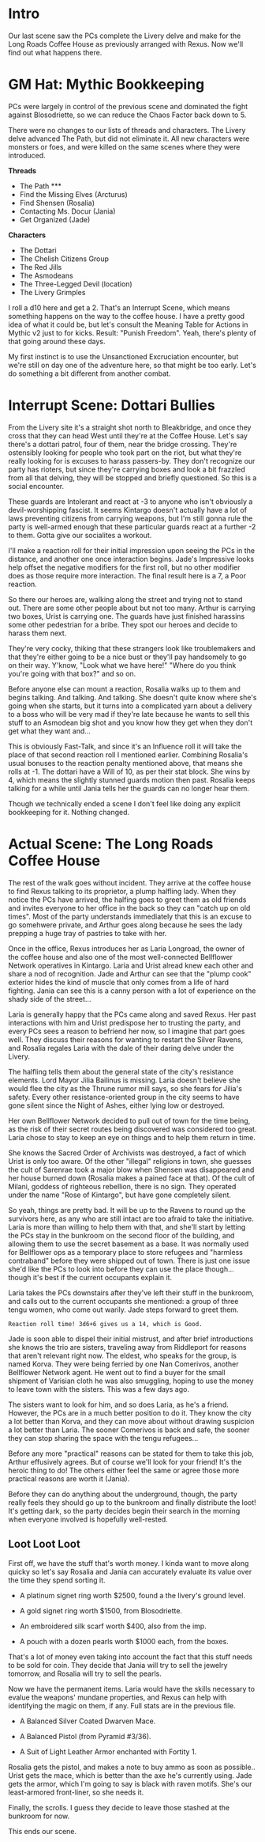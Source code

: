 # Intro

Our last scene saw the PCs complete the Livery delve and make for the Long Roads
Coffee House as previously arranged with Rexus. Now we'll find out what happens
there.

# GM Hat: Mythic Bookkeeping

PCs were largely in control of the previous scene and dominated the fight
against Blosodriette, so we can reduce the Chaos Factor back down to 5.

There were no changes to our lists of threads and characters. The Livery delve
advanced The Path, but did not eliminate it. All new characters were monsters or
foes, and were killed on the same scenes where they were introduced.

**Threads**

- The Path ***
- Find the Missing Elves (Arcturus)
- Find Shensen (Rosalia)
- Contacting Ms. Docur (Jania)
- Get Organized (Jade)

**Characters**

- The Dottari
- The Chelish Citizens Group
- The Red Jills
- The Asmodeans
- The Three-Legged Devil (location)
- The Livery Grimples

I roll a d10 here and get a 2. That's an Interrupt Scene, which means something
happens on the way to the coffee house. I have a pretty good idea of what it
could be, but let's consult the Meaning Table for Actions in Mythic v2 just to
for kicks. Result: "Punish Freedom". Yeah, there's plenty of that going around
these days.

My first instinct is to use the Unsanctioned Excruciation encounter, but we're
still on day one of the adventure here, so that might be too early. Let's do
something a bit different from another combat.


# Interrupt Scene: Dottari Bullies

From the Livery site it's a straight shot north to Bleakbridge, and once they
cross that they can head West until they're at the Coffee House. Let's say
there's a dottari patrol, four of them, near the bridge crossing. They're
ostensibly looking for people who took part on the riot, but what they're really
looking for is excuses to harass passers-by. They don't recognize our party has
rioters, but since they're carrying boxes and look a bit frazzled from all that
delving, they will be stopped and briefly questioned. So this is a social
encounter.

These guards are Intolerant and react at -3 to anyone who isn't
obviously a devil-worshipping fascist. It seems Kintargo doesn't actually have a
lot of laws preventing citizens from carrying weapons, but I'm still gonna rule
the party is well-armed enough that these particular guards react at a further
-2 to them. Gotta give our socialites a workout.

I'll make a reaction roll for their initial impression upon seeing the PCs in
the distance, and another one once interaction begins. Jade's Impressive looks
help offset the negative modifiers for the first roll, but no other modifier
does as those require more interaction. The final result here is a 7, a Poor
reaction.

So there our heroes are, walking along the street and trying not to stand
out. There are some other people about but not too many. Arthur is carrying two
boxes, Urist is carrying one. The guards have just finished harassins some other
pedestrian for a bribe. They spot our heroes and decide to harass them next.

They're very cocky, thiking that these strangers look like troublemakers and
that they're either going to be a nice bust or they'll pay handsomely to go on
their way. Y'know, "Look what we have here!" "Where do you think you're going
with that box?" and so on.

Before anyone else can mount a reaction, Rosalia walks up to them and begins
talking. And talking. And talking. She doesn't quite know where she's going when
she starts, but it turns into a complicated yarn about a delivery to a boss who
will be very mad if they're late because he wants to sell this stuff to an
Asmodean big shot and you know how they get when they don't get what they want
and...

This is obviously Fast-Talk, and since it's an Influence roll it will take the
place of that second reaction roll I mentioned earlier. Combining Rosalia's
usual bonuses to the reaction penalty mentioned above, that means she rolls at
-1. The dottari have a Will of 10, as per their stat block. She wins by 4, which
means the slightly stunned guards motion then past. Rosalia keeps talking for a
while until Jania tells her the guards can no longer hear them.

Though we technically ended a scene I don't feel like doing any explicit
bookkeeping for it. Nothing changed.


# Actual Scene: The Long Roads Coffee House

The rest of the walk goes without incident. They arrive at the coffee house to
find Rexus talking to its proprietor, a plump halfling lady. When they notice
the PCs have arrived, the halfing goes to greet them as old friends and invites
everyone to her office in the back so they can "catch up on old times". Most of
the party understands immediately that this is an excuse to go somehwere
private, and Arthur goes along because he sees the lady prepping a huge tray of
pastries to take with her.

Once in the office, Rexus introduces her as Laria Longroad, the owner of the
coffee house and also one of the most well-connected Bellflower Network
operatives in Kintargo. Laria and Urist alread knew each other and share a nod
of recognition. Jade and Arthur can see that the "plump cook" exterior hides the
kind of muscle that only comes from a life of hard fighting. Jania can see this
is a canny person with a lot of experience on the shady side of the street...

Laria is generally happy that the PCs came along and saved Rexus. Her past
interactions with him and Urist predispose her to trusting the party, and every
PCs sees a reason to befriend her now, so I imagine that part goes well. They
discuss their reasons for wanting to restart the Silver Ravens, and Rosalia
regales Laria with the dale of their daring delve under the Livery.

The halfling tells them about the general state of the city's resistance
elements. Lord Mayor Jilia Bailinus is missing. Laria doesn't believe she would
flee the city as the Thrune rumor mill says, so she fears for Jilia's
safety. Every other resistance-oriented group in the city seems to have gone
silent since the Night of Ashes, either lying low or destroyed.

Her own Bellflower Network decided to pull out of town for the time being, as
the risk of their secret routes being discovered was considered too great. Laria
chose to stay to keep an eye on things and to help them return in time.

She knows the Sacred Order of Archivists was destroyed, a fact of which Urist is
only too aware. Of the other "illegal" religions in town, she guesses the cult
of Sarenrae took a major blow when Shensen was disappeared and her house burned
down (Rosalia makes a pained face at that). Of the cult of Milani, goddess of
righteous rebellion, there is no sign. They operated under the name "Rose of
Kintargo", but have gone completely silent.

So yeah, things are pretty bad. It will be up to the Ravens to round up the
survivors here, as any who are still intact are too afraid to take the
initiative. Laria is more than willing to help them with that, and she'll start
by letting the PCs stay in the bunkroom on the second floor of the building, and
allowing them to use the secret basement as a base. It was normally used for
Bellflower ops as a temporary place to store refugees and "harmless contraband"
before they were shipped out of town. There is just one issue she'd like the PCs
to look into before they can use the place though... though it's best if the
current occupants explain it.

Laria takes the PCs downstairs after they've left their stuff in the bunkroom,
and calls out to the current occupants she mentioned: a group of three tengu
women, who come out warily. Jade steps forward to greet them.

    Reaction roll time! 3d6+6 gives us a 14, which is Good.

Jade is soon able to dispel their initial mistrust, and after brief
introductions she knows the trio are sisters, traveling away from Riddleport for
reasons that aren't relevant right now. The eldest, who speaks for the group, is
named Korva. They were being ferried by one Nan Comerivos, another Bellflower
Network agent. He went out to find a buyer for the small shipment of Varisian
cloth he was also smuggling, hoping to use the money to leave town with the
sisters. This was a few days ago.

The sisters want to look for him, and so does Laria, as he's a friend. However,
the PCs are in a much better position to do it. They know the city a lot better
than Korva, and they can move about without drawing suspicion a lot better than
Laria.  The sooner Comerivos is back and safe, the sooner they can stop sharing
the space with the tengu refugees...

Before any more "practical" reasons can be stated for them to take this job,
Arthur effusively agrees. But of course we'll look for your friend! It's the
heroic thing to do! The others either feel the same or agree those more
practical reasons are worth it (Jania).

Before they can do anything about the underground, though, the party really
feels they should go up to the bunkroom and finally distribute the loot! It's
getting dark, so the party decides begin their search in the morning when
everyone involved is hopefully well-rested.

## Loot Loot Loot

First off, we have the stuff that's worth money. I kinda want to move along
quicky so let's say Rosalia and Jania can accurately evaluate its value over the
time they spend sorting it.

- A platinum signet ring worth $2500, found a the livery's ground level.

- A gold signet ring worth $1500, from Blosodriette.

- An embroidered silk scarf worth $400, also from the imp.

- A pouch with a dozen pearls worth $1000 each, from the boxes.


That's a lot of money even taking into account the fact that this stuff needs to
be sold for coin. They decide that Jania will try to sell the jewelry tomorrow,
and Rosalia will try to sell the pearls.

Now we have the permanent items. Laria would have the skills necessary to evalue
the weapons' mundane properties, and Rexus can help with identifying the magic
on them, if any. Full stats are in the previous file.

- A Balanced Silver Coated Dwarven Mace.

- A Balanced Pistol (from Pyramid #3/36).

- A Suit of Light Leather Armor enchanted with Fortity 1.

Rosalia gets the pistol, and makes a note to buy ammo as soon as
possible.. Urist gets the mace, which is better than the axe he's currently
using. Jade gets the armor, which I'm going to say is black with raven
motifs. She's our least-armored front-liner, so she needs it.

Finally, the scrolls. I guess they decide to leave those stashed at the bunkroom
for now.

This ends our scene.

